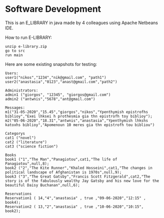 # Software Development
This is an E_LIBRARY in java made by 4 colleagues using Apache Netbeans IDE.

How to run E-LIBRARY:
 
	unzip e-library.zip
	go to src
	run main
      
Here are some existing snapshots for testing:
      
	Users:
	user1("nikos","1234","nik@gmail.com", "path1")
	user2("anastasia","0123","anast@gmail.com","path2")
		
	Administrators:
	admin1 ("giorgos", "12345", "giorgos@gmail.com")
	admin2 ("antwnis","5678","ant@gmail.com")

	Messages:
	m1("31-05-2020","15.45","giorgos","nikos","Ypenthymish epistrofhs biblioy","Exei lhksei h prothesmia gia thn epistrofh toy biblioy");
	m2("05-06-2020","18.31","antwnis","anastasia","Ypenthymish lhkshs katoxhs biblioy","Apomenoun 10 meres gia thn epistrofh tou bibliou")
		
	Categorys
	cat1 ("novel")
	cat2 ("literature")
	cat3 ("science fiction")
 
	Books
	book1 ("1","The Man","Panagiotou",cat1,"The life of Panagiotou",null,8);
	book2 ("2","The Kite Runner","Khaled Hosseini",cat1,"The changes in political landscape of Afghanistan is 1970s",null,9);
	book3 ("3","The Great Gatsby","Francis Scott Fitzgerald",cat2,"The story is of the fabulously wealthy Jay Gatsby and his new love for the beautiful Daisy Buchanan",null,6);

	Reservations
	Reservation1 ( 14,"4","anastasia" , true ,"09-06-2020","12:15" , book4);
	Reservation2 ( 13,"2","anastasia" , true ,"10-06-2020","10:15", book2);

